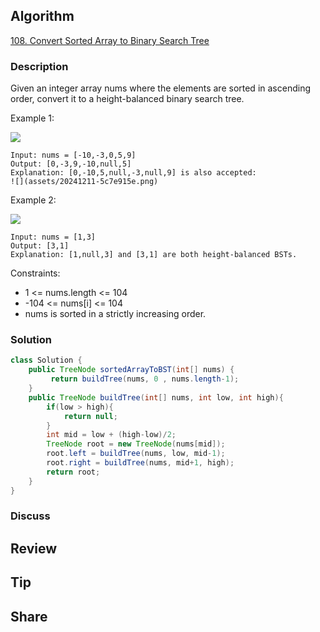 ## Algorithm

[108. Convert Sorted Array to Binary Search Tree](https://leetcode.com/problems/convert-sorted-array-to-binary-search-tree/)

### Description

Given an integer array nums where the elements are sorted in ascending order, convert it to a height-balanced binary search tree.

Example 1:

![](assets/20241211-f498871e.png)

```
Input: nums = [-10,-3,0,5,9]
Output: [0,-3,9,-10,null,5]
Explanation: [0,-10,5,null,-3,null,9] is also accepted:
![](assets/20241211-5c7e915e.png)
```

Example 2:

![](assets/20241211-5a4abfa7.png)

```
Input: nums = [1,3]
Output: [3,1]
Explanation: [1,null,3] and [3,1] are both height-balanced BSTs.
```

Constraints:

- 1 <= nums.length <= 104
- -104 <= nums[i] <= 104
- nums is sorted in a strictly increasing order.

### Solution

```java
class Solution {
    public TreeNode sortedArrayToBST(int[] nums) {
         return buildTree(nums, 0 , nums.length-1);
    }
    public TreeNode buildTree(int[] nums, int low, int high){
        if(low > high){
            return null;
        }
        int mid = low + (high-low)/2;
        TreeNode root = new TreeNode(nums[mid]);
        root.left = buildTree(nums, low, mid-1);
        root.right = buildTree(nums, mid+1, high);
        return root;
    }
}
```

### Discuss

## Review


## Tip


## Share
